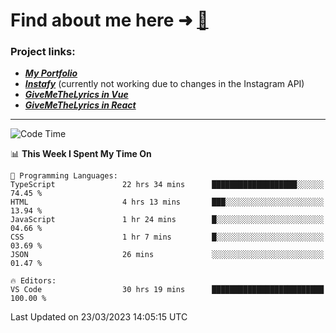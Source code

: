 # Find about me here ➜ [🧑](https://pauabella.dev)

### Project links:
- ***[My Portfolio](https://pauabella.dev)***
- ***[Instafy](https://instafy.me)*** (currently not working due to changes in the Instagram API)
- ***[GiveMeTheLyrics in Vue](https://lyrics.pauabella.dev)***
- ***[GiveMeTheLyrics in React](https://pauabella.dev/GiveMeTheLyrics)***

---
<!--START_SECTION:waka-->
![Code Time](http://img.shields.io/badge/Code%20Time-2%2C027%20hrs%2034%20mins-blue)

📊 **This Week I Spent My Time On** 

```text
💬 Programming Languages: 
TypeScript               22 hrs 34 mins      ███████████████████░░░░░░   74.45 % 
HTML                     4 hrs 13 mins       ███░░░░░░░░░░░░░░░░░░░░░░   13.94 % 
JavaScript               1 hr 24 mins        █░░░░░░░░░░░░░░░░░░░░░░░░   04.66 % 
CSS                      1 hr 7 mins         █░░░░░░░░░░░░░░░░░░░░░░░░   03.69 % 
JSON                     26 mins             ░░░░░░░░░░░░░░░░░░░░░░░░░   01.47 % 

🔥 Editors: 
VS Code                  30 hrs 19 mins      █████████████████████████   100.00 % 
```


 Last Updated on 23/03/2023 14:05:15 UTC
<!--END_SECTION:waka-->
